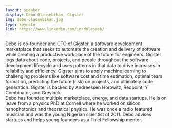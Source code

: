 ```yaml
---
layout: speaker
display: Debo Olaosebikan, Gigster
img: debo-olaosebikan.jpg
type: keynote
link: https://www.linkedin.com/in/dolaoseb/
---
```


Debo is co-founder and CTO of [Gigster](https://gigster.com/), a software development marketplace that seeks to automate the creation and delivery of software while creating a productive workplace of the future for engineers. Gigster logs data about code, projects, and people throughout the software development lifecycle and uses patterns in that data to drive increases in reliability and efficiency. Gigster aims to apply machine learning to challenging problems like software cost and time estimation, optimal team formation, predicting the future (risk) on projects, and ultimately code generation.  Gigster is backed by Andreessen Horowitz, Redpoint, Y Combinator, and Greylock.  
Debo has founded multiple marketplace, energy, and data startups. He is on leave from a physics PhD at Cornell where he worked on silicon nanophotonics and theoretical physics. He was once a radio featured musician and was the young Nigerian scientist of 2011. Debo advises startups and helps young founders as a Thiel Fellowship mentor.
